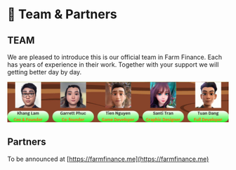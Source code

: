 # 👥 Team & Partners

## TEAM

We are pleased to introduce this is our official team in Farm Finance. Each has years of experience in their work. Together with your support we will getting better day by day.&#x20;

![](.gitbook/assets/team.png)

## Partners

To be announced at [https://farmfinance.me](https://farmfinance.me)











